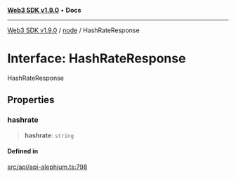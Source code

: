 [**Web3 SDK v1.9.0**](../../../README.md) • **Docs**

***

[Web3 SDK v1.9.0](../../../globals.md) / [node](../README.md) / HashRateResponse

# Interface: HashRateResponse

HashRateResponse

## Properties

### hashrate

> **hashrate**: `string`

#### Defined in

[src/api/api-alephium.ts:798](https://github.com/Mystic-Nayy/alephium-web3/blob/ee41f5e0e7d7fb0b155fe62f05b2ac03772895ca/packages/web3/src/api/api-alephium.ts#L798)
